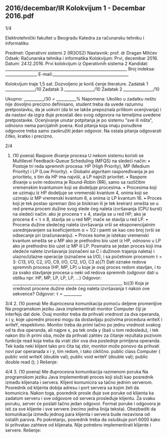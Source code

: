 2016/decembar/IR Kolokvijum 1 - Decembar 2016.pdf
--------------------------------------------------------------------------------


1/4 
 
Elektrotehnički fakultet u Beogradu 
Katedra za računarsku tehniku i informatiku 
 
Predmet: Operativni sistemi 2 (IR3OS2) 
Nastavnik:   prof. dr Dragan Milićev 
Odsek: Računarska tehnika i informatika 
Kolokvijum: Prvi, decembar 2016. 
Datum: 24.12.2016. 
Prvi kolokvijum iz Operativnih sistema 2 
Kandidat:     _____________________________________________________________ 
Broj indeksa: ________________  E-mail:______________________________________ 
 
Kolokvijum traje 1,5 sat. Dozvoljeno je koriš
ćenje literature. 
Zadatak 1 _______________/10   Zadatak 3 _______________/10 
Zadatak 2 _______________/10    
 
Ukupno: __________/30 = __________% 
Napomena:    Ukoliko  u  zadatku  nešto  nije  dovoljno  precizno  definisano,  student  treba  da 
uvede razumnu pretpostavku, da je uokviri (da bi se lakše prepoznala prilikom ocenjivanja) i 
da  nastavi  da  izgra
đuje  preostali  deo  svog  odgovora  na  temeljima  uvedene  pretpostavke. 
Ocenjivanje  unutar  potpitanja  je  po  sistemu  "sve  ili  ništa",  odnosno  nema  parcijalnih  poena. 
Kod  pitanja  koja  imaju  ponuđene  odgovore  treba samo  zaokružiti  jedan  odgovor.  Na  ostala 
pitanja odgovarati 
čitko, kratko i precizno. 
 

2/4 
1. (10 poena) Raspore
đivanje procesa 
U nekom sistemu koristi se Multilevel Feedback-Queue Scheduling (MFQS) na sledeći način: 
• Postoje  tri  reda  spremnih  procesa:  HP  (High  Priority),  MP  (Medium  Priority)  i  LP 
(Low Priority). 
• Globalni  algoritam  raspoređivanja  je  po  prioritetu,  s  tim  da  HP  ima  najviši,  a  LP 
najniži prioritet. 
• Raspore
đivanje   u   svim   redovima   je Round-Robin   (RR),   samo   sa   različitim 
vremenskim kvantumom koji se dodeljuje procesima. 
• Procesima  koji  se  uzimaju  iz  HP  dodeljuje  se  vremenski  kvantum  4,  onima  koji  se 
uzimaju iz MP vremenski kvantum 8, a onima iz LP kvantum 16. 
• Proces  koji  je  tek  postao  spreman  (bio  je  blokiran ili  je  tek  kreiran)  smešta  se  u  red 
prema  proceni  dužine  svog  slede
ćeg  naleta  izvršavanja  (CPU  burst) na sledeći način: 
ako je procena τ ≤ 4, stavlja se u red HP; ako je procena 4 < τ ≤ 8, stavlja se u red MP; 
inače se stavlja u red LP. 
• Procena  dužine  sledećeg  naleta  izvršavanja  vrši  se  eksponencijalnim  usrednjavanjem 
sa koeficijentom α = 1/2 i pamti se kao ceo broj (vrši se odsecanje pri izračunavanju). 
• Proces kome je istekao vremenski kvantum smešta se u MP ako je prethodno bio uzet 
iz HP, odnosno u LP ako je prethodno bio uzet iz MP ili LP. 
Posmatra  se  jedan  proces  koji  ima  sledeće  nalete  izvršavanja  (označeni  sa  C  i  dužinom 
trajanja naleta) i ulazno/izlazne operacije (označene sa I/O), i sa početnom procenom τ = 3: 
C13, I/O, C2, I/O, C9, I/O, C12, I/O, C3 
a)(7)    Dati  oznake  redova  spremnih  procesa  (HP,  MP, LP)  u  koje  je  ovaj  proces  redom 
stavljan,  i  to  za  svako  stavljanje  procesa  u  neki  od  redova  spremnih  (odgovor  dati  u  obliku 
npr. HP, MP, LP, LP, LP, ...) 
Odgovor: _______________________________________________________ 
b)(3)    Koja je vrednost procene dužine slede
ćeg naleta izvršavanja τ nakon ove sekvence? 
Odgovor: τ = _________ 

3/4 
2. (10 poena) Me
đuprocesna komunikacija pomoću deljene promenljive 
Na programskom jeziku Java implementirati monitor Computer čiji je interfejs dat dole. Ovaj 
monitor  treba  da  prihvati  vrednost  za  dva  operanda, x  i y,  koje  uporedni  procesi  mogu  da 
dostavljaju  pozivima  procedura 
writeX  i writeY,  respektivno.  Monitor  treba  da  primi  tačno 
po  jednu  vrednost  svakog  od  ta  dva  operanda,  ali  najpre x,  pa  tek  onda y  (baš  u  tom 
redosledu), i tek nakon što ih primi oba, može da prihvati zahtev za čitanje rezultata pozivom 
funkcije read  koja  treba  da  vrati  zbir  ova  dva  poslednje  primljena  operanda.  Tek  kada  neki 
klijent  tako  pro
čita  taj  zbir,  monitor  može  ponovo  da  prihvati  novi par  operanada x  i y,  tim 
redom, i tako ciklično. 
public class Computer { 
  public void writeX (double val); 
  public void writeY (double val); 
  public double read (); 
} 
Rešenje: 
 

4/4 
3. (10 poena) Me
đuprocesna komunikacija razmenom poruka 
Na programskom jeziku Java implementirati proces koji služi kao posrednik između klijenata 
i servera. Klijent komunicira sa tačno jednim serverom. Posrednik od klijenta dobija adresu i 
port  servera  sa  kojim  želi  da  komunicira.  Nakon  toga,  posrednik  prosle
đuje  sve  poruke  od 
klijenta  ka  zadatom  serveru  i  sve  odgovore  od  servera  prosleđuje  klijentu.  Za  svaku  poruku, 
server će  poslati  tačno  jedan  odgovor.  Format  poruke  i  odgovora  je  isti za  sve  klijente  i  sve 
servere (recimo jedna linija teksta). Obezbediti da komunikacija između jednog para klijenta i 
servera  bude  nezavisna  od  ostalih  parova.  Po  pokretanju,  posrednik  treba  da  osluškuje  port 
6000 kako bi prihvatao zahteve od klijenata. Nije potrebno implementirati klijente i servere. 
Rešenje: 
 